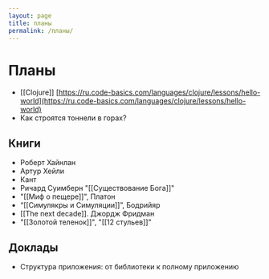 ```yaml
---
layout: page
title: планы
permalink: /планы/
---
```

# Планы

* [[Clojure]] [https://ru.code-basics.com/languages/clojure/lessons/hello-world](https://ru.code-basics.com/languages/clojure/lessons/hello-world)
* Как строятся тоннели в горах?

## Книги

* Роберт Хайнлан
* Артур Хейли
* Кант
* Ричард Суимберн "[[Существование Бога]]"
* "[[Миф о пещере]]", Платон
* “[[Симулякры и Симуляции]]”, Бодрийяр
* [[The next decade]]. Джордж Фридман
* "[[Золотой теленок]]", "[[12 стульев]]"



## Доклады

* Структура приложения: от библиотеки к полному приложению 


